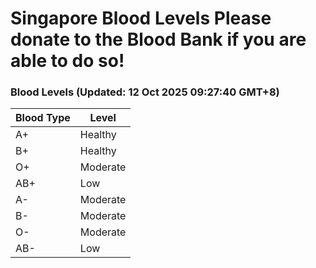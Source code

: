 Singapore Blood Levels
 Please donate to the Blood Bank if you are able to do so!
================================================================================================================================

### Blood Levels (Updated: 12 Oct 2025 09:27:40 GMT+8)
| Blood Type | Level     |
|------------|-----------|
| A+     | Healthy |
| B+     | Healthy |
| O+     | Moderate |
| AB+     | Low |
| A-     | Moderate |
| B-     | Moderate |
| O-     | Moderate |
| AB-     | Low |
